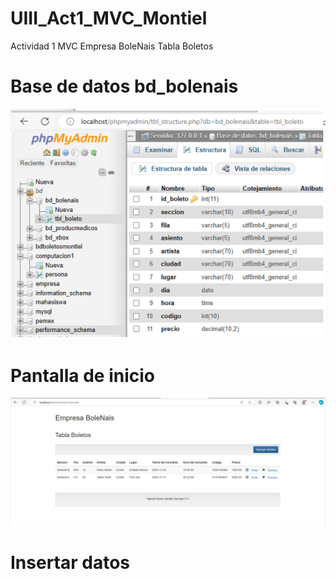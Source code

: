 # UIII_Act1_MVC_Montiel
Actividad 1 MVC Empresa BoleNais
Tabla Boletos

# Base de datos bd_bolenais
![BASE DE DATOS](https://github.com/nkmserrano/UIII_Act1_MVC_Montiel/blob/main/bd.png)

# Pantalla de inicio
![Pantalla inicio](https://github.com/nkmserrano/UIII_Act1_MVC_Montiel/blob/main/inicio.png)

# Insertar datos

